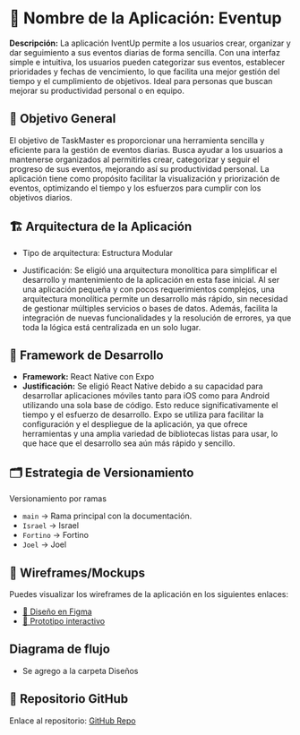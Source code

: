 # 📱 Nombre de la Aplicación: Eventup
**Descripción:** La aplicación IventUp permite a los usuarios crear, organizar y dar seguimiento a sus eventos diarias de forma sencilla.
Con una interfaz simple e intuitiva, los usuarios pueden categorizar sus eventos, establecer prioridades y fechas de vencimiento, lo que facilita
una mejor gestión del tiempo y el cumplimiento de objetivos. Ideal para personas que buscan mejorar su productividad personal o en equipo. 

## 🎯 Objetivo General
El objetivo de TaskMaster es proporcionar una herramienta sencilla y eficiente para la gestión de eventos diarias. Busca ayudar a los usuarios a 
mantenerse organizados al permitirles crear, categorizar y seguir el progreso de sus eventos, mejorando así su productividad personal. La aplicación 
tiene como propósito facilitar la visualización y priorización de eventos, optimizando el tiempo y los esfuerzos para cumplir con los objetivos diarios.

## 🏗️ Arquitectura de la Aplicación
- Tipo de arquitectura: Estructura Modular

- Justificación: Se eligió una arquitectura monolítica para simplificar el desarrollo y mantenimiento de la aplicación en esta fase inicial. Al ser una aplicación 
pequeña y con pocos requerimientos complejos, una arquitectura monolítica permite un desarrollo más rápido, sin necesidad de gestionar múltiples servicios o 
bases de datos. Además, facilita la integración de nuevas funcionalidades y la resolución de errores, ya que toda la lógica está centralizada en un solo lugar.

## 🚀 Framework de Desarrollo
- **Framework:** React Native con Expo
- **Justificación:** Se eligió React Native debido a su capacidad para desarrollar aplicaciones móviles tanto para iOS como para Android utilizando una sola base de código. Esto reduce significativamente el tiempo y el esfuerzo de desarrollo. Expo se utiliza para facilitar la configuración y el despliegue de la aplicación, 
ya que ofrece  herramientas y una amplia variedad de bibliotecas listas para usar, lo que hace que el desarrollo sea aún más rápido y sencillo.

## 🗂️ Estrategia de Versionamiento

Versionamiento por ramas
- `main` → Rama principal con la documentación.
- `Israel` → Israel
- `Fortino` → Fortino
- `Joel` → Joel


## 🎨 Wireframes/Mockups 
Puedes visualizar los wireframes de la aplicación en los siguientes enlaces:  
- [🎨 Diseño en Figma](https://www.figma.com/design/KC9NbaHgOQnRA2Sf7iZi3x/AgendaProject-(Copy))  
- [📱 Prototipo interactivo](https://www.figma.com/proto/KC9NbaHgOQnRA2Sf7iZi3x/AgendaProject-(Copy)?node-id=181-3604&p=f&t=gc643fMwi9xs5Oeu-1&scaling=scale-down&content-scaling=fixed&page-id=181%3A3592&starting-point-node-id=181%3A3621)

## Diagrama de flujo
- Se agrego a la carpeta Diseños


## 📂 Repositorio GitHub  
Enlace al repositorio: [GitHub Repo](https://github.com/Ability2040/mi-app-movil)

